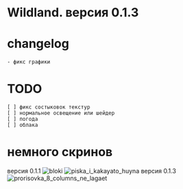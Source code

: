 # Wildland. версия 0.1.3

# changelog
    - фикс графики

# TODO
    [ ] фикс состыковок текстур
    [ ] нормальное освещение или шейдер
    [ ] погода
    [ ] облака

# немного скринов
версия 0.1.1
![bloki](https://cdn.discordapp.com/attachments/858076704823181366/1082602974402064424/image.png)
![piska_i_kakayato_huyna](https://cdn.discordapp.com/attachments/858076704823181366/1082603578486685756/image.png)
версия 0.1.3
![prorisovka_8_columns_ne_lagaet](https://cdn.discordapp.com/attachments/858076704823181366/1082710880451563671/image.png)